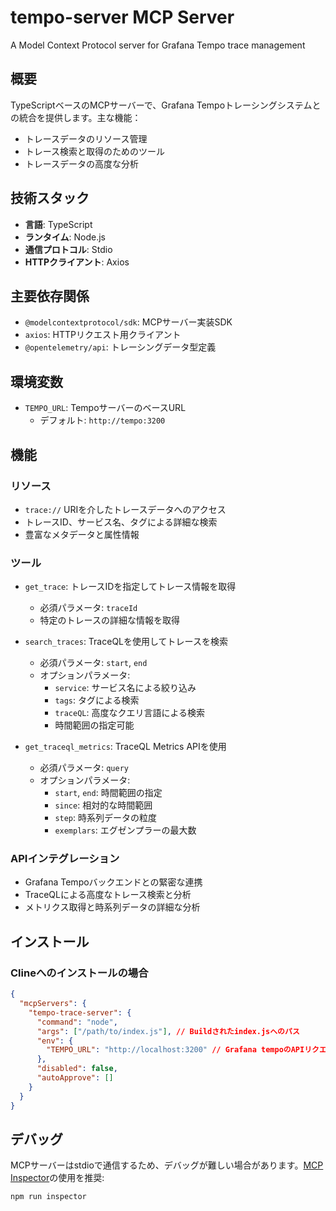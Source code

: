 # tempo-server MCP Server

A Model Context Protocol server for Grafana Tempo trace management

## 概要

TypeScriptベースのMCPサーバーで、Grafana Tempoトレーシングシステムとの統合を提供します。主な機能：

- トレースデータのリソース管理
- トレース検索と取得のためのツール
- トレースデータの高度な分析

## 技術スタック

- **言語**: TypeScript
- **ランタイム**: Node.js
- **通信プロトコル**: Stdio
- **HTTPクライアント**: Axios

## 主要依存関係

- `@modelcontextprotocol/sdk`: MCPサーバー実装SDK
- `axios`: HTTPリクエスト用クライアント
- `@opentelemetry/api`: トレーシングデータ型定義

## 環境変数

- `TEMPO_URL`: TempoサーバーのベースURL
  - デフォルト: `http://tempo:3200`

## 機能

### リソース
- `trace://` URIを介したトレースデータへのアクセス
- トレースID、サービス名、タグによる詳細な検索
- 豊富なメタデータと属性情報

### ツール
- `get_trace`: トレースIDを指定してトレース情報を取得
  - 必須パラメータ: `traceId`
  - 特定のトレースの詳細な情報を取得

- `search_traces`: TraceQLを使用してトレースを検索
  - 必須パラメータ: `start`, `end`
  - オプションパラメータ:
    - `service`: サービス名による絞り込み
    - `tags`: タグによる検索
    - `traceQL`: 高度なクエリ言語による検索
    - 時間範囲の指定可能

- `get_traceql_metrics`: TraceQL Metrics APIを使用
  - 必須パラメータ: `query`
  - オプションパラメータ:
    - `start`, `end`: 時間範囲の指定
    - `since`: 相対的な時間範囲
    - `step`: 時系列データの粒度
    - `exemplars`: エグゼンプラーの最大数

### APIインテグレーション
- Grafana Tempoバックエンドとの緊密な連携
- TraceQLによる高度なトレース検索と分析
- メトリクス取得と時系列データの詳細な分析

## インストール

### Clineへのインストールの場合

```json
{
  "mcpServers": {
    "tempo-trace-server": {
      "command": "node",
      "args": ["/path/to/index.js"], // Buildされたindex.jsへのパス
      "env": {
        "TEMPO_URL": "http://localhost:3200" // Grafana tempoのAPIリクエストに用いるポート
      },
      "disabled": false,
      "autoApprove": []
    }
  }
}

```

## デバッグ

MCPサーバーはstdioで通信するため、デバッグが難しい場合があります。[MCP Inspector](https://github.com/modelcontextprotocol/inspector)の使用を推奨:

```bash
npm run inspector
```